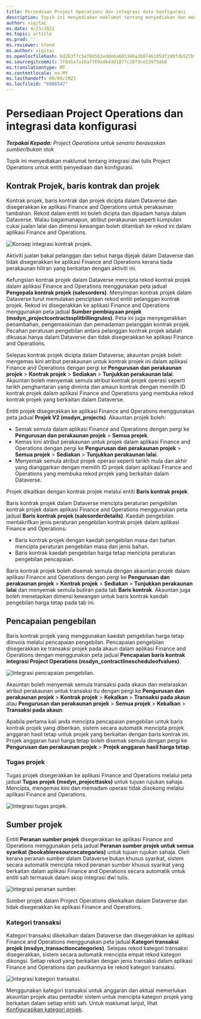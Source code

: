 ```yaml
---
title: Persediaan Project Operations dan integrasi data konfigurasi
description: Topik ini menyediakan maklumat tentang menyediakan dan mengkonfigurasi Project Operations bagi peta dwi tulis.
author: sigitac
ms.date: 4/23/2021
ms.topic: article
ms.prod: ''
ms.reviewer: kfend
ms.author: sigitac
ms.openlocfilehash: 6d263f7c5ef0d562edde6a603340a3b8746195df190fdb527bfa40297f68eed2
ms.sourcegitcommit: 7f8d1e7a16af769adb43d1877c28fdce53975db8
ms.translationtype: MT
ms.contentlocale: ms-MY
ms.lasthandoff: 08/06/2021
ms.locfileid: "6986547"
---
```

# <a name="project-operations-setup-and-configuration-data-integration"></a>Persediaan Project Operations dan integrasi data konfigurasi

_**Terpakai Kepada:** Project Operations untuk senario berasaskan sumber/bukan stok_

Topik ini menyediakan maklumat tentang integrasi dwi tulis Project Operations untuk entiti penyediaan dan konfigurasi.

## <a name="project-contracts-contract-lines-and-projects"></a>Kontrak Projek, baris kontrak dan projek

Kontrak projek, baris kontrak dan projek dicipta dalam Dataverse dan disegerakkan ke aplikasi Finance and Operations untuk perakaunan tambahan. Rekod dalam entiti ini boleh dicipta dan dipadam hanya dalam Dataverse. Walau bagaimanapun, atribut perakaunan seperti kumpulan cukai jualan lalai dan dimensi kewangan boleh ditambah ke rekod ini dalam aplikasi Finance and Operations.

  ![Konsep integrasi kontrak projek.](./media/1ProjectContract.jpg)

Aktiviti jualan bakal pelanggan dan sebut harga dijejak dalam Dataverse dan tidak disegerakkan ke aplikasi Finance and Operations kerana tiada perakaunan hiliran yang berkaitan dengan aktiviti ini.

Kefungsian kontrak projek dalam Dataverse mencipta rekod kontrak projek dalam aplikasi Finance and Operations menggunakan peta jadual **Pengepala kontrak projek (salesorders)**. Menyimpan kontrak projek dalam Dataverse turut memulakan penciptaan rekod entiti pelanggan kontrak projek. Rekod ini disegerakkan ke aplikasi Finance and Operations menggunakan peta jadual **Sumber pembiayaan projek (msdyn\_projectcontractssplitbillingrules)**. Peta ini juga menyegerakkan penambahan, pengemaskinian dan pemadaman pelanggan kontrak projek. Pecahan peratusan pengebilan antara pelanggan kontrak projek adalah dikuasai hanya dalam Dataverse dan tidak disegerakkan ke aplikasi Finance and Operations.

Selepas kontrak projek dicipta dalam Dataverse, akauntan projek boleh mengemas kini atribut perakaunan untuk kontrak projek ini dalam aplikasi Finance and Operations dengan pergi ke **Pengurusan dan perakaunan projek** > **Kontrak projek** > **Sediakan** > **Tunjukkan perakaunan lalai**. Akauntan boleh menyemak semula atribut kontrak projek operasi seperti tarikh penghantaran yang diminta dan amaun kontrak dengan memilih ID kontrak projek dalam aplikasi Finance and Operations yang membuka rekod kontrak projek yang berkaitan dalam Dataverse.

Entiti projek disegerakkan ke aplikasi Finance and Operations menggunakan peta jadual **Projek V2 (msdyn\_projects)**. Akauntan projek boleh:

  - Semak semula dalam aplikasi Finance and Operations dengan pergi ke **Pengurusan dan perakaunan projek** > **Semua projek**. 
  - Kemas kini atribut perakaunan untuk projek dalam aplikasi Finance and Operations dengan pergi ke **Pengurusan dan perakaunan projek** > **Semua projek** > **Sediakan** > **Tunjukkan perakaunan lalai**.  
  - Menyemak semula atribut projek operasi seperti tarikh mula dan akhir yang dianggarkan dengan memilih ID projek dalam aplikasi Finance and Operations yang membuka rekod projek yang berkaitan dalam Dataverse.

Projek dikaitkan dengan kontrak projek melalui entiti **Baris kontrak projek**.

Baris kontrak projek dalam Dataverse mencipta peraturan pengebilan kontrak projek dalam aplikasi Finance and Operations menggunakan peta jadual **Baris kontrak projek (salesorderdetails)**. Kaedah pengebilan mentakrifkan jenis peraturan pengebilan kontrak projek dalam aplikasi Finance and Operations:

  - Baris kontrak projek dengan kaedah pengebilan masa dan bahan mencipta peraturan pengebilan masa dan jenis bahan.
  - Baris kontrak kaedah pengebilan harga tetap mencipta peraturan pengebilan pencapaian.

Baris kontrak projek boleh disemak semula dengan akauntan projek dalam aplikasi Finance and Operations dengan pergi ke **Pengurusan dan perakaunan projek** > **Kontrak projek** > **Sediakan** > **Tunjukkan perakaunan lalai** dan menyemak semula butiran pada tab **Baris kontrak**. Akauntan juga boleh menetapkan dimensi kewangan untuk baris kontrak kaedah pengebilan harga tetap pada tab ini.

## <a name="billing-milestones"></a>Pencapaian pengebilan

Baris kontrak projek yang menggunakan kaedah pengebilan harga tetap diinvois melalui pencapaian pengebilan. Pencapaian pengebilan disegerakkan ke transaksi projek pada akaun dalam aplikasi Finance and Operations dengan menggunakan peta jadual **Pencapaian baris kontrak integrasi Project Operations (msdyn\_contractlinescheduleofvalues)**.

  ![Integrasi pencapaian pengebilan.](./media/2Milestones.jpg)

Akauntan boleh menyemak semula transaksi pada akaun dan melaraskan atribut perakaunan untuk transaksi itu dengan pergi ke **Pengurusan dan perakaunan projek** > **Kontrak projek** > **Kekalkan** > **Transaksi pada akaun** atau **Pengurusan dan perakaunan projek** > **Semua projek** > **Kekalkan** > **Transaksi pada akaun**.

Apabila pertama kali anda mencipta pencapaian pengebilan untuk baris kontrak projek yang diberikan, sistem secara automatik mencipta projek anggaran hasil tetap untuk projek yang berkaitan dengan baris kontrak ini. Projek anggaran hasil harga tetap boleh disemak semula dengan pergi ke **Pengurusan dan perakaunan projek** > **Projek anggaran hasil harga tetap**.

### <a name="project-tasks"></a>Tugas projek

Tugas projek disegerakkan ke aplikasi Finance and Operations melalui peta jadual **Tugas projek (msdyn\_projecttasks)** untuk tujuan rujukan sahaja. Mencipta, mengemas kini dan memadam operasi tidak disokong melalui aplikasi Finance and Operations.

  ![Integrasi tugas projek.](./media/3Tasks.jpg)

## <a name="project-resources"></a>Sumber projek

Entiti **Peranan sumber projek** disegerakkan ke aplikasi Finance and Operations menggunakan peta jadual **Peranan sumber projek untuk semua syarikat (bookableresourcecategories)** untuk tujuan rujukan sahaja. Oleh kerana peranan sumber dalam Dataverse bukan khusus syarikat, sistem secara automatik mencipta rekod peranan sumber khusus syarikat yang berkaitan dalam aplikasi Finance and Operations secara automatik untuk entiti sah termasuk dalam skop integrasi dwi tulis.

![Integrasi peranan sumber.](./media/5Resources.jpg)

Sumber projek dalam Project Operations dikekalkan dalam Dataverse dan tidak disegerakkan ke aplikasi Finance and Operations.

### <a name="transaction-categories"></a>Kategori transaksi

Kategori transaksi dikekalkan dalam Dataverse dan disegerakkan ke aplikasi Finance and Operations menggunakan peta jadual **Kategori transaksi projek (msdyn\_transactioncategories)**. Selepas rekod kategori transaksi disegerakkan, sistem secara automatik mencipta empat rekod kategori dikongsi. Setiap rekod yang berkaitan dengan jenis transaksi dalam aplikasi Finance and Operations dan pautkannya ke rekod kategori transaksi.

![Integrasi kategori transaksi.](./media/4TransactionCategories.jpg)

Menggunakan kategori transaksi untuk anggaran dan aktual memerlukan akauntan projek atau pentadbir sistem untuk mencipta kategori projek yang berkaitan dalam setiap entiti sah. Untuk maklumat lanjut, lihat [Konfigurasikan kategori projek](../project-accounting/configure-project-categories.md).
